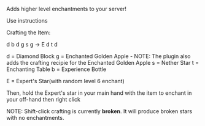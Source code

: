 Adds higher level enchantments to your server!

Use instructions

Crafting the Item:

d b d
g s g -> E
d t d

d = Diamond Block
g = Enchanted Golden Apple - NOTE: The plugin also adds the crafting recipie for the Enchanted Golden Apple
s = Nether Star
t = Enchanting Table
b = Experience Bottle

E = Expert's Star(with random level 6 enchant)

Then, hold the Expert's star in your main hand with the item to enchant in your off-hand then right click

NOTE: Shift-click crafting is currently **broken**. It will produce broken stars with no enchantments.
